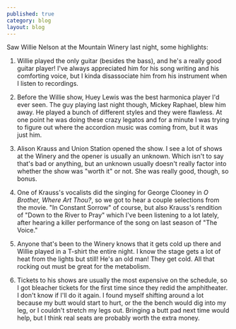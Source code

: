 ```yaml
---
published: true
category: blog
layout: blog
---
```


Saw Willie Nelson at the Mountain Winery last night, some highlights:

1) Willie played the only guitar (besides the bass), and he's a really good guitar player! I've always appreciated him for his song writing and his comforting voice, but I kinda disassociate him from his instrument when I listen to recordings. 

2) Before the Willie show, Huey Lewis was the best harmonica player I'd ever seen. The guy playing last night though, Mickey Raphael, blew him away. He played a bunch of different styles and they were flawless. At one point he was doing these crazy legatos and for a minute I was trying to figure out where the accordion music was coming from, but it was just him.

3) Alison Krauss and Union Station opened the show. I see a lot of shows at the Winery and the opener is usually an unknown. Which isn't to say that's bad or anything, but an unknown usually doesn't really factor into whether the show was "worth it" or not. She was really good, though, so bonus.

4) One of Krauss's vocalists did the singing for George Clooney in _O Brother, Where Art Thou?_, so we got to hear a couple selections from the movie. "In Constant Sorrow" of course, but also Krauss's rendition of "Down to the River to Pray" which I've been listening to a lot lately, after hearing a killer performance of the song on last season of "The Voice."

5) Anyone that's been to the Winery knows that it gets cold up there and Willie played in a T-shirt the entire night. I know the stage gets a lot of heat from the lights but still! He's an old man! They get cold. All that rocking out must be great for the metabolism.

6) Tickets to his shows are usually the most expensive on the schedule, so I got bleacher tickets for the first time since they redid the amphitheater. I don't know if I'll do it again. I found myself shifting around a lot because my butt would start to hurt, or the the bench would dig into my leg, or I couldn't stretch my legs out. Bringing a butt pad next time would help, but I think real seats are probably worth the extra money.

